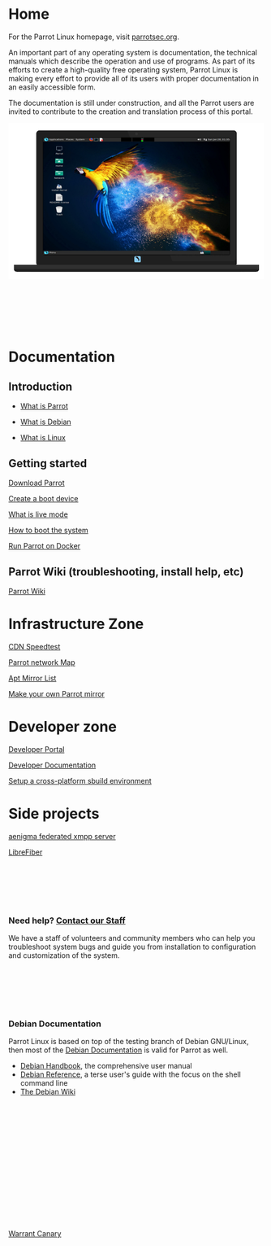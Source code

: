 # Home

For the Parrot Linux homepage, visit [parrotsec.org](https://parrotsec.org).

An important part of any operating system is documentation, the technical manuals which describe the operation and use of programs. As part of its efforts to create a high-quality free operating system, Parrot Linux is making every effort to provide all of its users with proper documentation in an easily accessible form.

The documentation is still under construction, and all the Parrot users are invited to contribute to the creation and translation process of this portal.


![screenshot](img/screenshot.png)

&nbsp;


&nbsp;


&nbsp;


# Documentation

## Introduction

- [What is Parrot](intro/what-is-parrot.md)

- [What is Debian](intro/what-is-debian.md)

- [What is Linux](intro/what-is-linux.md)

## Getting started

[Download Parrot](getting-started/download.md)

[Create a boot device](getting-started/create-boot-device.md)

[What is live mode](info/what-is-live-mode.md)

[How to boot the system](getting-started/how-to-boot.md)

[Run Parrot on Docker](getting-started/parrot-on-docker.md)  

## Parrot Wiki (troubleshooting, install help, etc)    

[Parrot Wiki](startpage.md)

# Infrastructure Zone

[CDN Speedtest](https://deb.parrotsec.org/speedtest)

[Parrot network Map](weathermap.md)

[Apt Mirror List](mirror-list.md)

[Make your own Parrot mirror](https://www.parrotsec.org/docs/mirror-list/#make-your-own-mirror)




# Developer zone

[Developer Portal](https://nest.parrotsec.org)

[Developer Documentation](dev/index.md)

[Setup a cross-platform sbuild environment](dev/sbuild.md)




# Side projects

[aenigma federated xmpp server](https://github.com/openspace42/aenigma)

[LibreFiber](https://github.com/openspace42/LibreFibre)



&nbsp;


&nbsp;


&nbsp;


### Need help? [Contact our Staff](https://community.parrotsec.org)

We have a staff of volunteers and community members who can help you
troubleshoot system bugs and guide you from installation to configuration 
and customization of the system.


&nbsp;


&nbsp;


&nbsp;


### Debian Documentation

Parrot Linux is based on top of the testing branch of Debian GNU/Linux, then most of the [Debian Documentation](https://www.debian.org/doc) is valid for Parrot as well.

 * [Debian Handbook](https://www.debian.org/doc/manuals/debian-handbook/), the comprehensive user manual
 * [Debian Reference](https://www.debian.org/doc/manuals/debian-reference/), a terse user's guide with the focus on the shell command line
 * [The Debian Wiki](https://wiki.debian.org/)

 &nbsp;

 &nbsp;

 &nbsp;

 &nbsp;

 &nbsp;

 &nbsp;

 &nbsp;

 &nbsp;

[Warrant Canary](warrant-canary)
